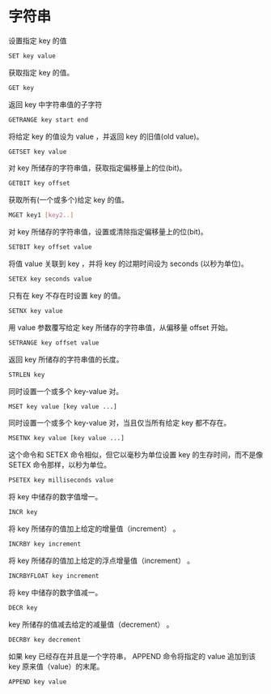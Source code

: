 # 字符串
设置指定 key 的值
```bash
SET key value
```
获取指定 key 的值。
```bash
GET key
```
返回 key 中字符串值的子字符
```bash
GETRANGE key start end
```
将给定 key 的值设为 value ，并返回 key 的旧值(old value)。
```bash
GETSET key value
```
对 key 所储存的字符串值，获取指定偏移量上的位(bit)。
```bash
GETBIT key offset
```
获取所有(一个或多个)给定 key 的值。 
```bash
MGET key1 [key2..]
```
对 key 所储存的字符串值，设置或清除指定偏移量上的位(bit)。
```bash
SETBIT key offset value
```
将值 value 关联到 key ，并将 key 的过期时间设为 seconds (以秒为单位)。
```bash
SETEX key seconds value
```
只有在 key 不存在时设置 key 的值。
```bash
SETNX key value
```
用 value 参数覆写给定 key 所储存的字符串值，从偏移量 offset 开始。 
```bash
SETRANGE key offset value
```
返回 key 所储存的字符串值的长度。
```bash
STRLEN key
```
同时设置一个或多个 key-value 对。
```bash
MSET key value [key value ...]
```
同时设置一个或多个 key-value 对，当且仅当所有给定 key 都不存在。
```bash
MSETNX key value [key value ...]
```
这个命令和 SETEX 命令相似，但它以毫秒为单位设置 key 的生存时间，而不是像 SETEX 命令那样，以秒为单位。
```bash
PSETEX key milliseconds value
```
将 key 中储存的数字值增一。
```bash
INCR key
```
将 key 所储存的值加上给定的增量值（increment） 。
```bash
INCRBY key increment
```
将 key 所储存的值加上给定的浮点增量值（increment） 。
```bash
INCRBYFLOAT key increment
```
将 key 中储存的数字值减一。
```bash
DECR key
```
key 所储存的值减去给定的减量值（decrement） 。
```bash
DECRBY key decrement
```
如果 key 已经存在并且是一个字符串， APPEND 命令将指定的 value 追加到该 key 原来值（value）的末尾。 
```bash
APPEND key value
```